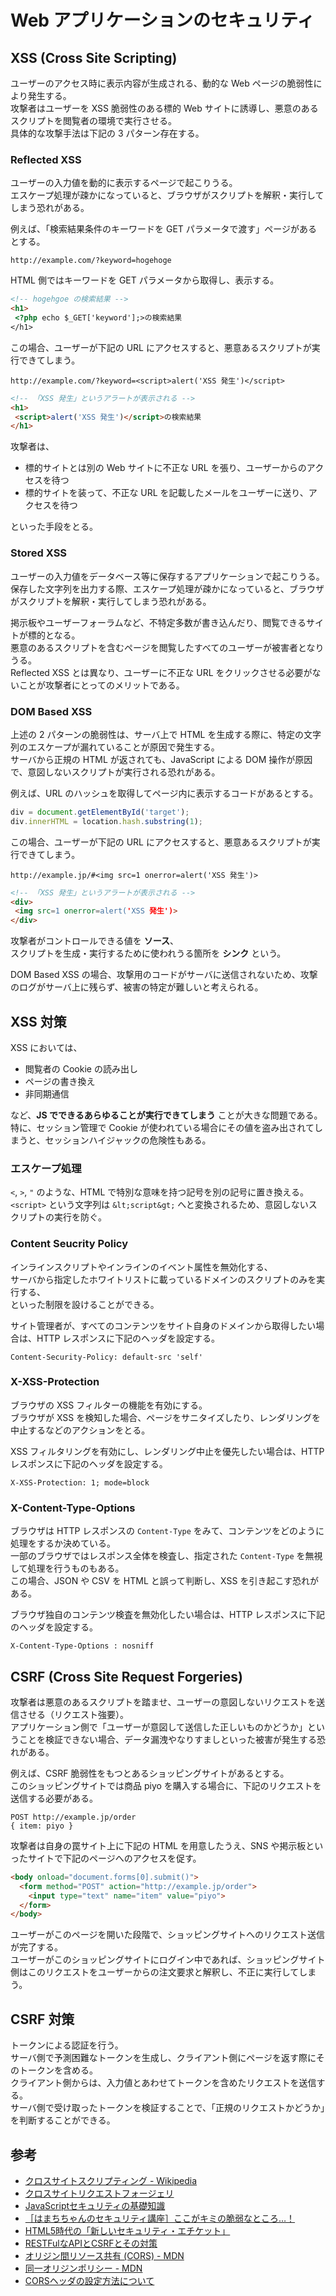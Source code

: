 # Web アプリケーションのセキュリティ

## XSS (Cross Site Scripting)

ユーザーのアクセス時に表示内容が生成される、動的な Web ページの脆弱性により発生する。  
攻撃者はユーザーを XSS 脆弱性のある標的 Web サイトに誘導し、悪意のあるスクリプトを閲覧者の環境で実行させる。  
具体的な攻撃手法は下記の 3 パターン存在する。

### Reflected XSS

ユーザーの入力値を動的に表示するページで起こりうる。  
エスケープ処理が疎かになっていると、ブラウザがスクリプトを解釈・実行してしまう恐れがある。

例えば、「検索結果条件のキーワードを GET パラメータで渡す」ページがあるとする。

```
http://example.com/?keyword=hogehoge
```

HTML 側ではキーワードを GET パラメータから取得し、表示する。

```html
<!-- hogehgoe の検索結果 -->
<h1>
 <?php echo $_GET['keyword'];>の検索結果
</h1>
```

この場合、ユーザーが下記の URL にアクセスすると、悪意あるスクリプトが実行できてしまう。

```
http://example.com/?keyword=<script>alert('XSS 発生')</script>
```

```html
<!-- 「XSS 発生」というアラートが表示される -->
<h1>
 <script>alert('XSS 発生')</script>の検索結果
</h1>
```

攻撃者は、

- 標的サイトとは別の Web サイトに不正な URL を張り、ユーザーからのアクセスを待つ
- 標的サイトを装って、不正な URL を記載したメールをユーザーに送り、アクセスを待つ

といった手段をとる。

### Stored XSS

ユーザーの入力値をデータベース等に保存するアプリケーションで起こりうる。  
保存した文字列を出力する際、エスケープ処理が疎かになっていると、ブラウザがスクリプトを解釈・実行してしまう恐れがある。

掲示板やユーザーフォーラムなど、不特定多数が書き込んだり、閲覧できるサイトが標的となる。  
悪意のあるスクリプトを含むページを閲覧したすべてのユーザーが被害者となりうる。  
Reflected XSS とは異なり、ユーザーに不正な URL をクリックさせる必要がないことが攻撃者にとってのメリットである。

### DOM Based XSS

上述の 2 パターンの脆弱性は、サーバ上で HTML を生成する際に、特定の文字列のエスケープが漏れていることが原因で発生する。  
サーバから正規の HTML が返されても、JavaScript による DOM 操作が原因で、意図しないスクリプトが実行される恐れがある。

例えば、URL のハッシュを取得してページ内に表示するコードがあるとする。

```js
div = document.getElementById('target');
div.innerHTML = location.hash.substring(1);
```

この場合、ユーザーが下記の URL にアクセスすると、悪意あるスクリプトが実行できてしまう。

```
http://example.jp/#<img src=1 onerror=alert('XSS 発生')>
```

```html
<!-- 「XSS 発生」というアラートが表示される -->
<div>
 <img src=1 onerror=alert('XSS 発生')>
</div>
```

攻撃者がコントロールできる値を **ソース**、  
スクリプトを生成・実行するために使われうる箇所を **シンク** という。

DOM Based XSS の場合、攻撃用のコードがサーバに送信されないため、攻撃のログがサーバ上に残らず、被害の特定が難しいと考えられる。

## XSS 対策

XSS においては、

- 閲覧者の Cookie の読み出し
- ページの書き換え
- 非同期通信

など、**JS でできるあらゆることが実行できてしまう** ことが大きな問題である。  
特に、セッション管理で Cookie が使われている場合にその値を盗み出されてしまうと、セッションハイジャックの危険性もある。

### エスケープ処理

`<`, `>`, `"` のような、HTML で特別な意味を持つ記号を別の記号に置き換える。  
`<script>` という文字列は `&lt;script&gt;` へと変換されるため、意図しないスクリプトの実行を防ぐ。

### Content Seucrity Policy

インラインスクリプトやインラインのイベント属性を無効化する、  
サーバから指定したホワイトリストに載っているドメインのスクリプトのみを実行する、  
といった制限を設けることができる。

サイト管理者が、すべてのコンテンツをサイト自身のドメインから取得したい場合は、HTTP レスポンスに下記のヘッダを設定する。

```
Content-Security-Policy: default-src 'self'
```

### X-XSS-Protection

ブラウザの XSS フィルターの機能を有効にする。  
ブラウザが XSS を検知した場合、ページをサニタイズしたり、レンダリングを中止するなどのアクションをとる。

XSS フィルタリングを有効にし、レンダリング中止を優先したい場合は、HTTP レスポンスに下記のヘッダを設定する。

```
X-XSS-Protection: 1; mode=block
```

### X-Content-Type-Options

ブラウザは HTTP レスポンスの `Content-Type` をみて、コンテンツをどのように処理をするか決めている。  
一部のブラウザではレスポンス全体を検査し、指定された `Content-Type` を無視して処理を行うものもある。  
この場合、JSON や CSV を HTML と誤って判断し、XSS を引き起こす恐れがある。

ブラウザ独自のコンテンツ検査を無効化したい場合は、HTTP レスポンスに下記のヘッダを設定する。

```
X-Content-Type-Options : nosniff
```

## CSRF (Cross Site Request Forgeries)

攻撃者は悪意のあるスクリプトを踏ませ、ユーザーの意図しないリクエストを送信させる（リクエスト強要）。  
アプリケーション側で「ユーザーが意図して送信した正しいものかどうか」ということを検証できない場合、データ漏洩やなりすましといった被害が発生する恐れがある。

例えば、CSRF 脆弱性をもつとあるショッピングサイトがあるとする。  
このショッピングサイトでは商品 piyo を購入する場合に、下記のリクエストを送信する必要がある。

```
POST http://example.jp/order
{ item: piyo }
```

攻撃者は自身の罠サイト上に下記の HTML を用意したうえ、SNS や掲示板といったサイトで下記のページへのアクセスを促す。

```html
<body onload="document.forms[0].submit()">
  <form method="POST" action="http://example.jp/order">
    <input type="text" name="item" value="piyo">
  </form>
</body>
```

ユーザーがこのページを開いた段階で、ショッピングサイトへのリクエスト送信が完了する。  
ユーザーがこのショッピングサイトにログイン中であれば、ショッピングサイト側はこのリクエストをユーザーからの注文要求と解釈し、不正に実行してしまう。

## CSRF 対策

トークンによる認証を行う。  
サーバ側で予測困難なトークンを生成し、クライアント側にページを返す際にそのトークンを含める。  
クライアント側からは、入力値とあわせてトークンを含めたリクエストを送信する。  
サーバ側で受け取ったトークンを検証することで、「正規のリクエストかどうか」を判断することができる。

## 参考

- [クロスサイトスクリプティング - Wikipedia](https://ja.wikipedia.org/wiki/%E3%82%AF%E3%83%AD%E3%82%B9%E3%82%B5%E3%82%A4%E3%83%88%E3%82%B9%E3%82%AF%E3%83%AA%E3%83%97%E3%83%86%E3%82%A3%E3%83%B3%E3%82%B0)
- [クロスサイトリクエストフォージェリ](https://ja.wikipedia.org/wiki/%E3%82%AF%E3%83%AD%E3%82%B9%E3%82%B5%E3%82%A4%E3%83%88%E3%83%AA%E3%82%AF%E3%82%A8%E3%82%B9%E3%83%88%E3%83%95%E3%82%A9%E3%83%BC%E3%82%B8%E3%82%A7%E3%83%AA)
- [JavaScriptセキュリティの基礎知識](http://gihyo.jp/dev/serial/01/javascript-security)
- [［はまちちゃんのセキュリティ講座］ここがキミの脆弱なところ…！](http://gihyo.jp/dev/serial/01/hamachiya2)
- [HTML5時代の「新しいセキュリティ・エチケット」](http://www.atmarkit.co.jp/ait/series/1319/)
- [RESTFulなAPIとCSRFとその対策](http://watanabe-tsuyoshi.hatenablog.com/entry/2015/03/04/123649)
- [オリジン間リソース共有 (CORS) - MDN](https://developer.mozilla.org/ja/docs/Web/HTTP/HTTP_access_control)
- [同一オリジンポリシー - MDN](https://developer.mozilla.org/ja/docs/Web/Security/Same-origin_policy)
- [CORSヘッダの設定方法について](https://community.akamai.com/groups/akamai-japan/blog/2016/07/05/cors%E3%83%98%E3%83%83%E3%83%80%E3%81%AE%E8%A8%AD%E5%AE%9A%E6%96%B9%E6%B3%95%E3%81%AB%E3%81%A4%E3%81%84%E3%81%A6)
